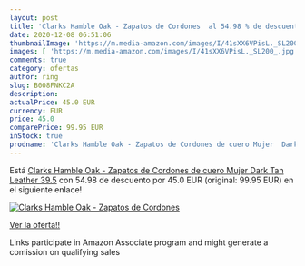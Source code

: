 ```yaml
---
layout: post
title: 'Clarks Hamble Oak - Zapatos de Cordones  al 54.98 % de descuento'
date: 2020-12-08 06:51:06
thumbnailImage: 'https://m.media-amazon.com/images/I/41sXX6VPisL._SL200_.jpg'
images: [ 'https://m.media-amazon.com/images/I/41sXX6VPisL._SL200_.jpg' ]
comments: true
category: ofertas
author: ring
slug: B008FNKC2A
description:
actualPrice: 45.0 EUR
currency: EUR
price: 45.0
comparePrice: 99.95 EUR
inStock: true
prodname: 'Clarks Hamble Oak - Zapatos de Cordones de cuero Mujer  Dark Tan Leather  39.5'
---
```


Está [Clarks Hamble Oak - Zapatos de Cordones de cuero Mujer  Dark Tan Leather  39.5](https://www.amazon.es/dp/B008FNKC2A/?tag=tolees-21) con 54.98 de descuento por 45.0 EUR (original: 99.95 EUR) en el siguiente enlace!

[![Clarks Hamble Oak - Zapatos de Cordones ](https://m.media-amazon.com/images/I/41sXX6VPisL._SL200_.jpg)](https://www.amazon.es/dp/B008FNKC2A/?tag=tolees-21)

[Ver la oferta!!](https://www.amazon.es/dp/B008FNKC2A/?tag=tolees-21)

Links participate in Amazon Associate program and might generate a comission on qualifying sales



